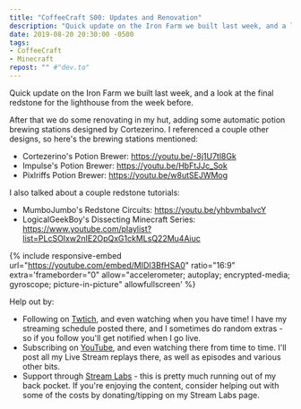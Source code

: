 ```yaml
---
title: "CoffeeCraft S00: Updates and Renovation"
description: "Quick update on the Iron Farm we built last week, and a look at the final redstone for the lighthouse from the week before. After that we do some renovating in my hut."
date: 2019-08-20 20:30:00 -0500
tags:
- CoffeeCraft
- Minecraft
repost: "" #"dev.to"
---
```


Quick update on the Iron Farm we built last week, and a look at the final redstone for the lighthouse from the week before.

After that we do some renovating in my hut, adding some automatic potion brewing stations designed by Cortezerino. I referenced a couple other designs, so here's the brewing stations mentioned:

 * Cortezerino's Potion Brewer: <https://youtu.be/-8j1U7tl8Gk>
 * Impulse's Potion Brewer: <https://youtu.be/HbFtJJc_Sok>
 * Pixlriffs Potion Brewer: <https://youtu.be/w8utSEJWMog>

I also talked about a couple redstone tutorials:

 * MumboJumbo's Redstone Circuits: <https://youtu.be/yhbvmbaIvcY>
 * LogicalGeekBoy's Dissecting Minecraft Series: <https://www.youtube.com/playlist?list=PLcSOIxw2nIE2OpQxG1ckMLsQ22Mu4Aiuc>
<!--more-->

{% include responsive-embed url="https://youtube.com/embed/MIDI3BfHSA0" ratio="16:9" extra='frameborder="0" allow="accelerometer; autoplay; encrypted-media; gyroscope; picture-in-picture" allowfullscreen' %}

Help out by:
 * Following on [Twtich](https://twitch.tv/AnonJr_Live), and even watching when you have time! I have my streaming schedule posted there, and I sometimes do random extras - so if you follow you'll get notified when I go live.
 * Subscribing on [YouTube](http://www.youtube.com/channel/UCXafqhKHbkSUIrq0LAuu0tw), and even watching there from time to time. I'll post all my Live Stream replays there, as well as episodes and various other bits.
 * Support through [Stream Labs](https://streamlabs.com/anonjr_live) - this is pretty much running out of my back pocket. If you're enjoying the content, consider helping out with some of the costs by donating/tipping on my Stream Labs page.